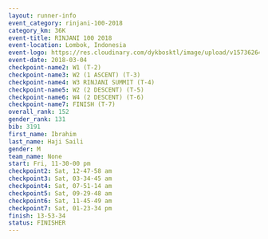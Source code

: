 ```yaml
---
layout: runner-info 
event_category: rinjani-100-2018 
category_km: 36K 
event-title: RINJANI 100 2018 
event-location: Lombok, Indonesia 
event-logo: https://res.cloudinary.com/dykbosktl/image/upload/v1573626435/Logo/Rinjani_eoufbh.png 
event-date: 2018-03-04 
checkpoint-name2: W1 (T-2) 
checkpoint-name3: W2 (1 ASCENT) (T-3) 
checkpoint-name4: W3 RINJANI SUMMIT (T-4) 
checkpoint-name5: W2 (2 DESCENT) (T-5) 
checkpoint-name6: W4 (2 DESCENT) (T-6) 
checkpoint-name7: FINISH (T-7) 
overall_rank: 152
gender_rank: 131
bib: 3191
first_name: Ibrahim
last_name: Haji Saili
gender: M
team_name: None
start: Fri, 11-30-00 pm
checkpoint2: Sat, 12-47-58 am
checkpoint3: Sat, 03-34-45 am
checkpoint4: Sat, 07-51-14 am
checkpoint5: Sat, 09-29-48 am
checkpoint6: Sat, 11-45-49 am
checkpoint7: Sat, 01-23-34 pm
finish: 13-53-34
status: FINISHER
---
```

